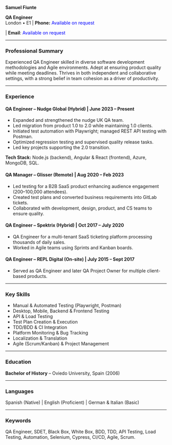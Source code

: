 
**Samuel Fiunte**

**QA Engineer**\
London • E1 | **Phone:** <span id="phone-container" style="display: inline;">
    <span id="phone-trigger" style="color: blue; cursor: pointer;" onclick="showPhoneModal()">Available on request</span>
</span>

| **Email**: <span id="email-container" style="display: inline;">
    <span id="email-trigger" style="color: blue; cursor: pointer;" onclick="showEmailModal()">Available on request</span>
</span>

<script>
function showPhoneModal() {
    let container = document.getElementById('phone-container');
    
    container.innerHTML = `
        <span id="phone-box" style="display: inline-flex; align-items: center; gap: 5px; background: #f9f9f9; border: 1px solid #ccc; border-radius: 5px; padding: 5px;">
            <input type="text" id="user-phone" placeholder="Enter your phone" style="padding: 5px; width: 150px; border: none; outline: none;"/>
            <button onclick="hidePhoneModal()" style="padding: 5px; border: none; background: #007bff; color: white; border-radius: 3px; cursor: pointer;">Submit</button>
        </span>
    `;
}

function hidePhoneModal() {
    let container = document.getElementById('phone-container');
    container.innerHTML = `<span id="phone-trigger" style="color: blue; cursor: pointer;" onclick="showPhoneModal()">Available on request</span>`;
}

function showEmailModal() {
    let container = document.getElementById('email-container');
    
    container.innerHTML = `
        <span id="email-box" style="display: inline-flex; align-items: center; gap: 5px; background: #f9f9f9; border: 1px solid #ccc; border-radius: 5px; padding: 5px;">
            <input type="email" id="user-email" placeholder="Enter your email" style="padding: 5px; width: 150px; border: none; outline: none;"/>
            <button onclick="hideEmailModal()" style="padding: 5px; border: none; background: #007bff; color: white; border-radius: 3px; cursor: pointer;">Submit</button>
        </span>
    `;
}

function hideEmailModal() {
    let container = document.getElementById('email-container');
    container.innerHTML = `<span id="email-trigger" style="color: blue; cursor: pointer;" onclick="showEmailModal()">Available on request</span>`;
}
</script>
---

### **Professional Summary**

Experienced QA Engineer skilled in diverse software development methodologies and Agile environments. Adept at ensuring product quality while meeting deadlines. Thrives in both independent and collaborative settings, with a strong belief in team cohesion as a driver of productivity.

---
### **Experience**

#### **QA Engineer** – Nudge Global (Hybrid) | June 2023 – Present

- Expanded and strengthened the nudge UK QA team.
- Led migration from product 1.0 to 2.0 while maintaining 1.0 clients.
- Initiated test automation with Playwright; managed REST API testing with Postman.
- Optimized regression testing and supervised quality release tasks.
- Led key projects supporting the 2.0 transition.

**Tech Stack:** Node.js (backend), Angular & React (frontend), Azure, MongoDB, SQL.

#### **QA Manager** – Glisser (Remote) | Aug 2020 – Feb 2023

- Led testing for a B2B SaaS product enhancing audience engagement (200–100,000 attendees).
- Created test plans and converted business requirements into GitLab tickets.
- Collaborated with development, design, product, and CS teams to ensure quality.

#### **QA Engineer** – Spektrix (Hybrid) | Oct 2017 – July 2020

- QA Engineer for a multi-tenant SaaS ticketing platform processing thousands of daily sales.
- Worked in Agile teams using Sprints and Kanban boards.

#### **QA Engineer** – REPL Digital (On-site) | July 2015 – Sept 2017

- Served as QA Engineer and later QA Project Owner for multiple client-based products.

---

### **Key Skills**

- Manual & Automated Testing (Playwright, Postman)
- Desktop, Mobile, Backend & Frontend Testing
- API & Load Testing
- Test Plan Creation & Execution
- TDD/BDD & CI Integration
- Platform Monitoring & Bug Tracking
- Localization & Translation
- Agile (Scrum/Kanban) & Project Management

---

### **Education**

**Bachelor of History** – Oviedo University, Spain (2006)

---

### **Languages**

Spanish (Native) | English (Proficient) | German & Italian (Basic)

---

### **Keywords**

QA Engineer, SDET, Black Box, White Box, BDD, TDD, API Testing, Load Testing, Automation, Selenium, Cypress, CI/CD, Agile, Scrum.

